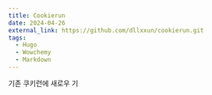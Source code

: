 ```yaml
---
title: Cookierun
date: 2024-04-26
external_link: https://github.com/dllxxun/cookierun.git
tags:
  - Hugo
  - Wowchemy
  - Markdown
---
```


기존 쿠키런에 새로우 기

<!--more-->
